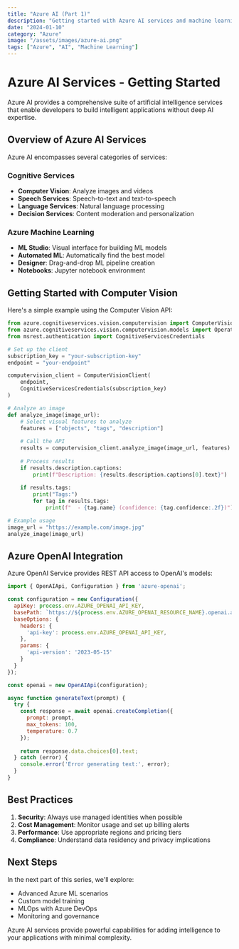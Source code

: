 ```yaml
---
title: "Azure AI (Part 1)"
description: "Getting started with Azure AI services and machine learning capabilities"
date: "2024-01-10"
category: "Azure"
image: "/assets/images/azure-ai.png"
tags: ["Azure", "AI", "Machine Learning"]
---
```


# Azure AI Services - Getting Started

Azure AI provides a comprehensive suite of artificial intelligence services that enable developers to build intelligent applications without deep AI expertise.

## Overview of Azure AI Services

Azure AI encompasses several categories of services:

### Cognitive Services
- **Computer Vision**: Analyze images and videos
- **Speech Services**: Speech-to-text and text-to-speech
- **Language Services**: Natural language processing
- **Decision Services**: Content moderation and personalization

### Azure Machine Learning
- **ML Studio**: Visual interface for building ML models
- **Automated ML**: Automatically find the best model
- **Designer**: Drag-and-drop ML pipeline creation
- **Notebooks**: Jupyter notebook environment

## Getting Started with Computer Vision

Here's a simple example using the Computer Vision API:

```python
from azure.cognitiveservices.vision.computervision import ComputerVisionClient
from azure.cognitiveservices.vision.computervision.models import OperationStatusCodes
from msrest.authentication import CognitiveServicesCredentials

# Set up the client
subscription_key = "your-subscription-key"
endpoint = "your-endpoint"

computervision_client = ComputerVisionClient(
    endpoint, 
    CognitiveServicesCredentials(subscription_key)
)

# Analyze an image
def analyze_image(image_url):
    # Select visual features to analyze
    features = ["objects", "tags", "description"]
    
    # Call the API
    results = computervision_client.analyze_image(image_url, features)
    
    # Process results
    if results.description.captions:
        print(f"Description: {results.description.captions[0].text}")
    
    if results.tags:
        print("Tags:")
        for tag in results.tags:
            print(f"  - {tag.name} (confidence: {tag.confidence:.2f})")

# Example usage
image_url = "https://example.com/image.jpg"
analyze_image(image_url)
```

## Azure OpenAI Integration

Azure OpenAI Service provides REST API access to OpenAI's models:

```javascript
import { OpenAIApi, Configuration } from 'azure-openai';

const configuration = new Configuration({
  apiKey: process.env.AZURE_OPENAI_API_KEY,
  basePath: `https://${process.env.AZURE_OPENAI_RESOURCE_NAME}.openai.azure.com/openai/deployments/${process.env.AZURE_OPENAI_DEPLOYMENT_NAME}`,
  baseOptions: {
    headers: {
      'api-key': process.env.AZURE_OPENAI_API_KEY,
    },
    params: {
      'api-version': '2023-05-15'
    }
  }
});

const openai = new OpenAIApi(configuration);

async function generateText(prompt) {
  try {
    const response = await openai.createCompletion({
      prompt: prompt,
      max_tokens: 100,
      temperature: 0.7
    });
    
    return response.data.choices[0].text;
  } catch (error) {
    console.error('Error generating text:', error);
  }
}
```

## Best Practices

1. **Security**: Always use managed identities when possible
2. **Cost Management**: Monitor usage and set up billing alerts
3. **Performance**: Use appropriate regions and pricing tiers
4. **Compliance**: Understand data residency and privacy implications

## Next Steps

In the next part of this series, we'll explore:
- Advanced Azure ML scenarios
- Custom model training
- MLOps with Azure DevOps
- Monitoring and governance

Azure AI services provide powerful capabilities for adding intelligence to your applications with minimal complexity.